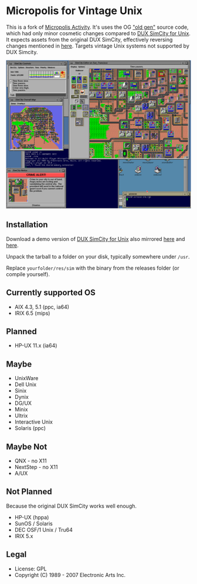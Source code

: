 # Micropolis for Vintage Unix

This is a fork of [Micropolis Activity](https://github.com/SimHacker/micropolis/tree/master/micropolis-activity). It's uses the OG ["old gen"](https://wiki.laptop.org/go/Micropolis#Old_Generation:_C_TCL/Tk_Micropolis) source code, which had only minor cosmetic changes compared to [DUX SimCity for Unix](https://web.archive.org/web/19970714233606/http://www.dux.com/simctyux.html). It expects assets from the original DUX SimCity, effectively reversing changes mentioned in [here](https://raw.githubusercontent.com/SimHacker/micropolis/master/micropolis-activity/src/PLAN.txt). Targets vintage Unix systems not supported by DUX Simcity.


![Micropolis-IRIX](simirix.png)

## Installation

Download a demo version of [DUX SimCity for Unix](https://web.archive.org/web/19970714233306/http://www.dux.com/demo.html) also mirrored [here](http://osarchive.org/apps/simcity) and [here](http://tenox.pdp-11.ru/apps/simcity/).

Unpack the tarball to a folder on your disk, typically somewhere under `/usr`.

Replace `yourfolder/res/sim` with the binary from the releases folder (or compile yourself). 

## Currently supported OS

- AIX 4.3, 5.1 (ppc, ia64)
- IRIX 6.5 (mips)

## Planned

- HP-UX 11.x (ia64)

## Maybe

- UnixWare
- Dell Unix
- Sinix
- Dynix
- DG/UX
- Minix
- Ultrix
- Interactive Unix
- Solaris (ppc)

## Maybe Not

- QNX - no X11
- NextStep - no X11
- A/UX

## Not Planned

Because the original DUX SimCity works well enough.

- HP-UX (hppa)
- SunOS / Solaris
- DEC OSF/1 Unix / Tru64
- IRIX 5.x

## Legal

- License: GPL
- Copyright (C) 1989 - 2007 Electronic Arts Inc.

